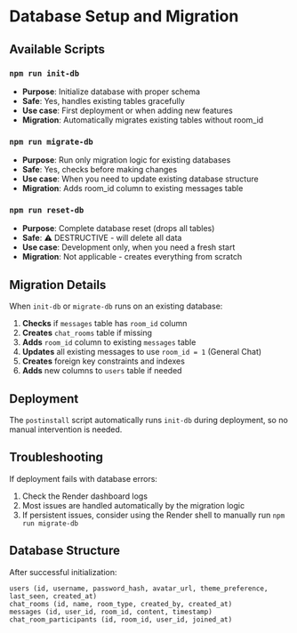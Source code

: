 # Database Setup and Migration

## Available Scripts

### `npm run init-db`
- **Purpose**: Initialize database with proper schema
- **Safe**: Yes, handles existing tables gracefully
- **Use case**: First deployment or when adding new features
- **Migration**: Automatically migrates existing tables without room_id

### `npm run migrate-db` 
- **Purpose**: Run only migration logic for existing databases
- **Safe**: Yes, checks before making changes
- **Use case**: When you need to update existing database structure
- **Migration**: Adds room_id column to existing messages table

### `npm run reset-db`
- **Purpose**: Complete database reset (drops all tables)
- **Safe**: ⚠️ DESTRUCTIVE - will delete all data
- **Use case**: Development only, when you need a fresh start
- **Migration**: Not applicable - creates everything from scratch

## Migration Details

When `init-db` or `migrate-db` runs on an existing database:

1. **Checks** if `messages` table has `room_id` column
2. **Creates** `chat_rooms` table if missing
3. **Adds** `room_id` column to existing `messages` table
4. **Updates** all existing messages to use `room_id = 1` (General Chat)
5. **Creates** foreign key constraints and indexes
6. **Adds** new columns to `users` table if needed

## Deployment

The `postinstall` script automatically runs `init-db` during deployment, so no manual intervention is needed.

## Troubleshooting

If deployment fails with database errors:

1. Check the Render dashboard logs
2. Most issues are handled automatically by the migration logic
3. If persistent issues, consider using the Render shell to manually run `npm run migrate-db`

## Database Structure

After successful initialization:

```
users (id, username, password_hash, avatar_url, theme_preference, last_seen, created_at)
chat_rooms (id, name, room_type, created_by, created_at)
messages (id, user_id, room_id, content, timestamp)
chat_room_participants (id, room_id, user_id, joined_at)
```
